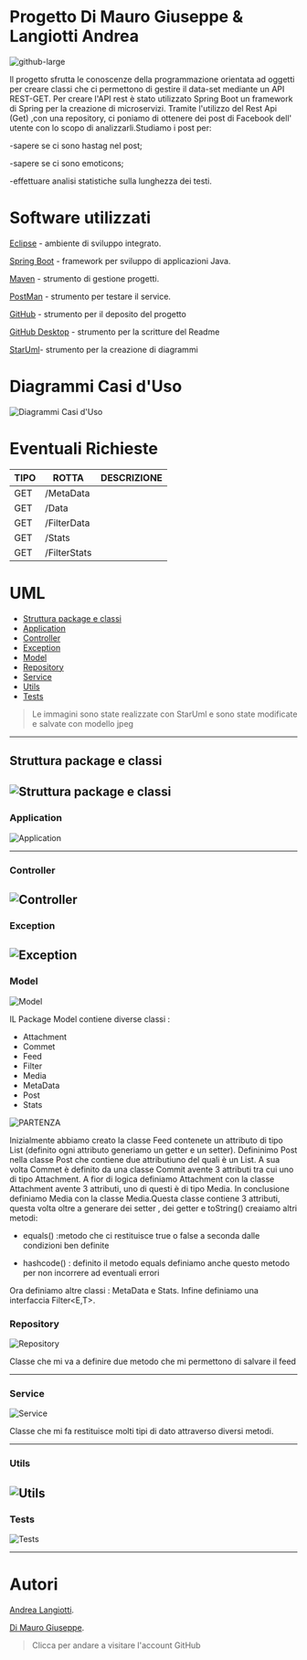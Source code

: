 # Progetto Di Mauro Giuseppe & Langiotti Andrea 

![github-large](https://alumniunivpm.it/assets/img/logo/logo-UNIVPM.png)

Il progetto sfrutta le conoscenze della programmazione orientata ad oggetti per creare classi che ci permettono di gestire il data-set mediante un API REST-GET.
Per creare l'API rest è stato utilizzato Spring Boot un framework di Spring per la creazione di microservizi.
Tramite l'utilizzo del Rest Api (Get) ,con una repository, ci poniamo di ottenere dei post di Facebook dell' utente con lo scopo di analizzarli.Studiamo i post per:

-sapere se ci sono hastag nel post;

-sapere se ci sono emoticons;

-effettuare analisi statistiche sulla lunghezza dei testi.

# Software utilizzati

[Eclipse](https://www.eclipse.org/downloads/packages/release/mars/r/eclipse-ide-java-ee-developers) - ambiente di sviluppo integrato.

[Spring Boot](https://spring.io/guides/gs/spring-boot/) - framework per sviluppo di applicazioni Java.

[Maven](https://maven.apache.org/) - strumento di gestione progetti.

[PostMan](https://www.postman.com/) - strumento per testare il service.

[GitHub](https://github.com/) - strumento per il deposito del progetto 

[GitHub Desktop](https://desktop.github.com/) - strumento per la scritture del Readme

[StarUml](http://staruml.io/)- strumento per la creazione di diagrammi 


# Diagrammi Casi d'Uso

![Diagrammi Casi d'Uso](https://user-images.githubusercontent.com/66262425/87339217-949e3400-c546-11ea-9cf1-4458a86e3ce4.JPG)


# Eventuali Richieste

  TIPO  |  ROTTA     |  DESCRIZIONE  |
--------|------------|---------------|
GET     |/MetaData   |               |
GET     |/Data       |               |
GET     |/FilterData |               |
GET     |/Stats      |               |
GET     |/FilterStats|               |



# UML 

- [Struttura package e classi](#struttura-package-e-classi)
- [Application](#application)
- [Controller](#controller)
- [Exception](#exception)
- [Model](#model)
- [Repository](#repository)
- [Service](#service)
- [Utils](#utils)
- [Tests](#tests)

>Le immagini sono state realizzate con StarUml e sono state modificate e salvate con modello jpeg 

---

## Struttura package e classi

![Struttura package e classi](https://user-images.githubusercontent.com/66262425/87336222-c95bbc80-c541-11ea-8193-1d9f94eaa99c.JPG)
---

### Application 

![Application](https://user-images.githubusercontent.com/66262425/87336024-8994d500-c541-11ea-9f45-ed7c7eb03ca4.JPG)

---

### Controller

![Controller](https://user-images.githubusercontent.com/66262425/87336171-b8ab4680-c541-11ea-99fd-2841b287127d.JPG)
---

### Exception

![Exception]()
---

### Model

![Model](https://user-images.githubusercontent.com/66262425/87453466-d096cf00-c602-11ea-9a0a-7e4dd66cd9d5.JPG)

IL Package Model contiene diverse classi :

* Attachment
* Commet
* Feed
* Filter
* Media 
* MetaData
* Post
* Stats

![PARTENZA](https://user-images.githubusercontent.com/66262425/87453481-d4c2ec80-c602-11ea-88d3-46da403710cc.JPG)

Inizialmente abbiamo creato la classe Feed contenete un attributo di tipo List<Post> (definito ogni attributo generiamo un getter e un setter). 
Defininimo Post nella classe Post che contiene due attributiuno del quali è un List<Commet>. 
A sua volta Commet è definito da una classe Commit avente 3 attributi tra cui uno di tipo Attachment. A fior di logica definiamo Attachment con la classe Attachment avente 3 
attributi, uno di questi è di tipo Media. 
In conclusione definiamo Media con la classe Media.Questa classe contiene 3 attributi, questa volta oltre a generare dei setter , dei getter e toString() creaiamo altri metodi:

* equals() :metodo che ci restituisce true o false a seconda dalle condizioni ben definite 

* hashcode() : definito il metodo equals definiamo anche questo metodo per non incorrere ad eventuali errori

Ora definiamo altre classi : MetaData e Stats. Infine definiamo una interfaccia Filter<E,T>.


### Repository

![Repository](https://user-images.githubusercontent.com/66262425/87336195-c06aeb00-c541-11ea-9b6d-5e7b00c80f97.JPG)

Classe che mi va a definire due metodo che mi permettono di salvare il feed 

---
### Service

![Service](https://user-images.githubusercontent.com/66262425/87336201-c4970880-c541-11ea-8b21-6b110ac3b292.JPG)

Classe che mi fa restituisce molti tipi di dato attraverso diversi metodi.


---

### Utils

![Utils](https://user-images.githubusercontent.com/66262425/87453488-d7254680-c602-11ea-8275-4f8cb879d228.JPG)
---

### Tests

![Tests]()

---

# Autori

[Andrea Langiotti](https://github.com/Langiott).

[Di Mauro Giuseppe](https://github.com/Giuseppe-Di-Mauro).

>Clicca per andare a visitare l'account GitHub 
